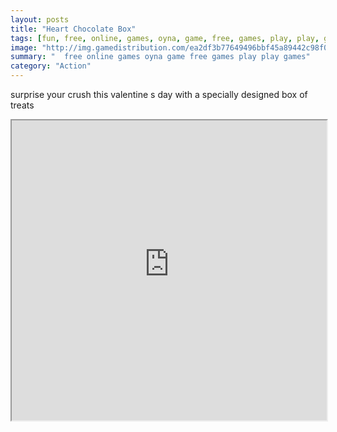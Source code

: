 ```yaml
---
layout: posts
title: "Heart Chocolate Box"
tags: [fun, free, online, games, oyna, game, free, games, play, play, games]
image: "http://img.gamedistribution.com/ea2df3b77649496bbf45a89442c98f05.jpg"
summary: "  free online games oyna game free games play play games"
category: "Action"
---
```


surprise your crush this valentine s day with a specially designed box of treats

<iframe width="100%" height="480px;" src="http://flash.gamedistribution.com?game=ea2df3b77649496bbf45a89442c98f05"></iframe>